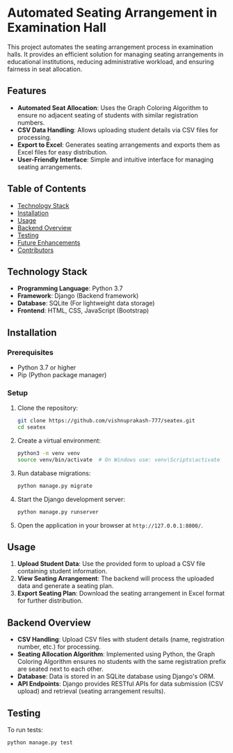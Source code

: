 # Automated Seating Arrangement in Examination Hall

This project automates the seating arrangement process in examination halls. It provides an efficient solution for managing seating arrangements in educational institutions, reducing administrative workload, and ensuring fairness in seat allocation.

## Features
- **Automated Seat Allocation**: Uses the Graph Coloring Algorithm to ensure no adjacent seating of students with similar registration numbers.
- **CSV Data Handling**: Allows uploading student details via CSV files for processing.
- **Export to Excel**: Generates seating arrangements and exports them as Excel files for easy distribution.
- **User-Friendly Interface**: Simple and intuitive interface for managing seating arrangements.

## Table of Contents
- [Technology Stack](#technology-stack)
- [Installation](#installation)
- [Usage](#usage)
- [Backend Overview](#backend-overview)
- [Testing](#testing)
- [Future Enhancements](#future-enhancements)
- [Contributors](#contributors)

## Technology Stack
- **Programming Language**: Python 3.7
- **Framework**: Django (Backend framework)
- **Database**: SQLite (For lightweight data storage)
- **Frontend**: HTML, CSS, JavaScript (Bootstrap)

## Installation

### Prerequisites
- Python 3.7 or higher
- Pip (Python package manager)

### Setup
1. Clone the repository:
    ```bash
    git clone https://github.com/vishnuprakash-777/seatex.git
    cd seatex
    ```

2. Create a virtual environment:
    ```bash
    python3 -m venv venv
    source venv/bin/activate  # On Windows use: venv\Scripts\activate
    ```

3. Run database migrations:
    ```bash
    python manage.py migrate
    ```

4. Start the Django development server:
    ```bash
    python manage.py runserver
    ```

5. Open the application in your browser at `http://127.0.0.1:8000/`.

## Usage

1. **Upload Student Data**: Use the provided form to upload a CSV file containing student information.
2. **View Seating Arrangement**: The backend will process the uploaded data and generate a seating plan.
3. **Export Seating Plan**: Download the seating arrangement in Excel format for further distribution.

## Backend Overview

- **CSV Handling**: Upload CSV files with student details (name, registration number, etc.) for processing.
- **Seating Allocation Algorithm**: Implemented using Python, the Graph Coloring Algorithm ensures no students with the same registration prefix are seated next to each other.
- **Database**: Data is stored in an SQLite database using Django's ORM.
- **API Endpoints**: Django provides RESTful APIs for data submission (CSV upload) and retrieval (seating arrangement results).

## Testing

To run tests:
```bash
python manage.py test
